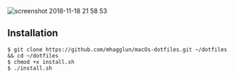 ![screenshot 2018-11-18 21 58 53](https://user-images.githubusercontent.com/45130192/48678009-a49d1f00-eb7d-11e8-8273-6171f2fc7a2d.png)

## Installation

```
$ git clone https://github.com/mhagglun/macOs-dotfiles.git ~/dotfiles && cd ~/dotfiles
$ chmod +x install.sh
$ ./install.sh
```

